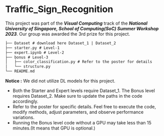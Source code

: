 # Traffic_Sign_Recognition 

This project was part of the ***Visual Computing*** track of the ***National University of Singapore, School of Computing(SoC) Summer Workshop 2023***. Our group was awarded the 3rd prize for this project.

```markdown
├── Dataset # download here Dataset_1 | Dataset_2  
├── starter.py # Level-1                    
├── expert.ipynb # Level-2   
├── bonus # Level-3   
│   ├── color_classification.py # Refer to the poster for details     
│   └── structure.py                     
└── README.md  
```
**Notice :** We did not utilize DL models for this project.

+ Both the Starter and Expert levels require Dataset_1. The Bonus level requires Dataset_2. Make sure to update the paths in the code accordingly.
+ Refer to the poster for specific details. Feel free to execute the code, modify methods, adjust parameters, and observe performance variations.
+ Running the Bonus level code without a GPU may take less than 15 minutes.(It means that GPU is optional.)
